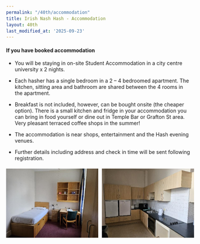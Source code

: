 ```yaml
---
permalink: "/40th/accommodation"
title: Irish Nash Hash - Accommodation
layout: 40th
last_modified_at: '2025-09-23'
---
```


#### If you have booked accommodation

* You will be staying in on-site Student Accommodation in a city centre university x 2 nights.  

* Each hasher has a single bedroom in a 2 – 4 bedroomed apartment.  The kitchen, sitting area and bathroom are shared between the 4 rooms in the apartment.   

* Breakfast is not included, however, can be bought onsite (the cheaper option). There is a small kitchen and fridge in your accommodation you can bring in food yourself or dine out in Temple Bar or Grafton St area. Very pleasant terraced coffee shops in the summer! 

* The accommodation is near shops, entertainment and the Hash evening venues.

* Further details including address and check in time will be sent following registration.

<div style="display: flex; gap: 10px; margin-top: 20px;">
  <img src="/assets/images/accomodations1.jpg" alt="Accommodations 1" style="width: 50%; height: auto; object-fit: cover;">
  <img src="/assets/images/accomodations2.jpg" alt="Accommodations 2" style="width: 50%; height: auto; object-fit: cover;">
</div>
